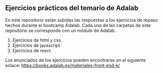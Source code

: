 ## Ejercicios prácticos del temario de Adalab

En este repositorio están subidas las respuestas a los ejercicios de repaso hechos durante el bootcamp Adalab. Cada una de las carpetas de este repositorio se corresponde con un módulo de Adalab:

1. Ejercicios de html y css.
2. Ejercicios de javascript.
3. Ejercicios de react.

Los enunciados de los ejercicios pueden encontrarse en el siguiente enlace: https://books.adalab.es/materiales-front-end-k/
